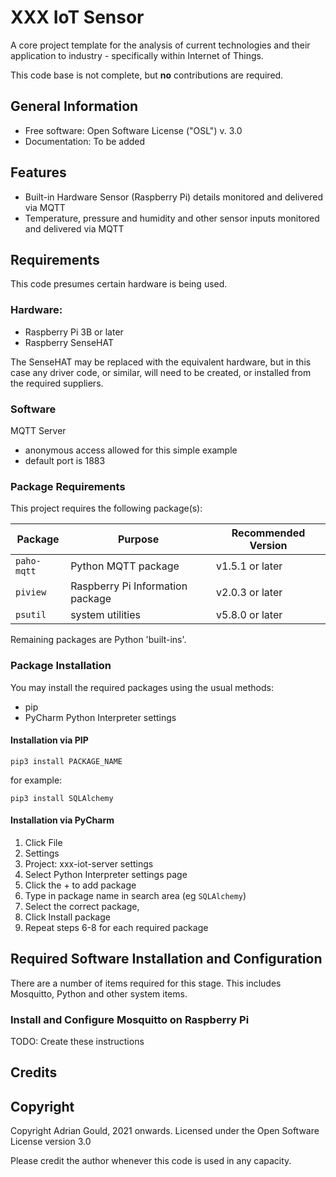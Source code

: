 # XXX IoT Sensor

A core project template for the analysis of current technologies and their application to
industry - specifically within Internet of Things.

This code base is not complete, but **no** contributions are required.

## General Information

* Free software: Open Software License ("OSL") v. 3.0
* Documentation: To be added

## Features

* Built-in Hardware Sensor (Raspberry Pi) details monitored and delivered via MQTT
* Temperature, pressure and humidity and other sensor inputs monitored and delivered via MQTT

## Requirements

This code presumes certain hardware is being used.

### Hardware:

* Raspberry Pi 3B or later
* Raspberry SenseHAT

The SenseHAT may be replaced with the equivalent hardware, but in this case any driver code, or
similar, will need to be created, or installed from the required suppliers.

### Software

MQTT Server

- anonymous access allowed for this simple example
- default port is 1883

### Package Requirements

This project requires the following package(s):

| Package      | Purpose                            | Recommended Version |
|--------------|------------------------------------|---------------------|
| `paho-mqtt`  | Python MQTT package                | v1.5.1 or later     |
| `piview`     | Raspberry Pi Information package   | v2.0.3 or later     |
| `psutil`     | system utilities                   | v5.8.0 or later     |

Remaining packages are Python 'built-ins'.

### Package Installation

You may install the required packages using the usual methods:

- pip
- PyCharm Python Interpreter settings

#### Installation via PIP

```shell
pip3 install PACKAGE_NAME
```

for example:

```shell
pip3 install SQLAlchemy
```

#### Installation via PyCharm

1. Click File
2. Settings
3. Project: xxx-iot-server settings
4. Select Python Interpreter settings page
5. Click the + to add package
6. Type in package name in search area (eg `SQLAlchemy`)
7. Select the correct package,
8. Click Install package
9. Repeat steps 6-8 for each required package

## Required Software Installation and Configuration

There are a number of items required for this stage. This includes Mosquitto, Python and other
system items.

### Install and Configure Mosquitto on Raspberry Pi

TODO: Create these instructions

## Credits

## Copyright

Copyright Adrian Gould, 2021 onwards. Licensed under the Open Software License version 3.0

Please credit the author whenever this code is used in any capacity.
